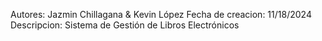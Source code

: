 Autores: Jazmin Chillagana & Kevin López
Fecha de creacion: 11/18/2024
Descripcion: Sistema de Gestión de Libros Electrónicos
